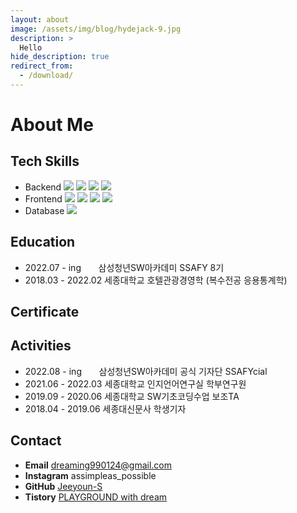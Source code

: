 ```yaml
---
layout: about
image: /assets/img/blog/hydejack-9.jpg
description: >
  Hello
hide_description: true
redirect_from:
  - /download/
---
```


# About Me

<!--author-->

## Tech Skills
- Backend <img src="https://img.shields.io/badge/Python-3766AB?style=flat-square&logo=Python&logoColor=white"> <img src="https://img.shields.io/badge/Java-007396?style=flat-square&logo=Java&logoColor=white"> <img src="https://img.shields.io/badge/Spring-6DB33F?style=flat-square&logo=Spring&logoColor=white"> <img src="https://img.shields.io/badge/SpringBoot-6DB33F?style=flat-square&logo=SpringBoot&logoColor=white">
- Frontend <img src="https://img.shields.io/badge/html5-E34F26?style=flat-square&logo=html5&logoColor=white"> <img src="https://img.shields.io/badge/css3-1572B6?style=flat-square&logo=css3&logoColor=white"> <img src="https://img.shields.io/badge/bootstrap-7952B3?style=flat-square&logo=bootstrap&logoColor=white"> <img src="https://img.shields.io/badge/vue.js-4FC08D?style=flat-square&logo=vue.js&logoColor=white">
- Database <img src="https://img.shields.io/badge/mysql-4479A1?style=flat-square&logo=mysql&logoColor=white">

## Education
- 2022.07 - ing&nbsp;&nbsp;&nbsp;&nbsp;&nbsp;&nbsp; 삼성청년SW아카데미 SSAFY 8기
- 2018.03 - 2022.02 세종대학교 호텔관광경영학 (복수전공 응용통계학)

## Certificate

## Activities
- 2022.08 - ing&nbsp;&nbsp;&nbsp;&nbsp;&nbsp;&nbsp; 삼성청년SW아카데미 공식 기자단 SSAFYcial
- 2021.06 - 2022.03 세종대학교 인지언어연구실 학부연구원
- 2019.09 - 2020.06 세종대학교 SW기초코딩수업 보조TA
- 2018.04 - 2019.06 세종대신문사 학생기자

## Contact
- **Email** dreaming990124@gmail.com
- **Instagram** assimpleas_possible
- **GitHub** [Jeeyoun-S](https://github.com/Jeeyoun-S)
- **Tistory** [PLAYGROUND with dream](https://p-lay-ground.tistory.com/)